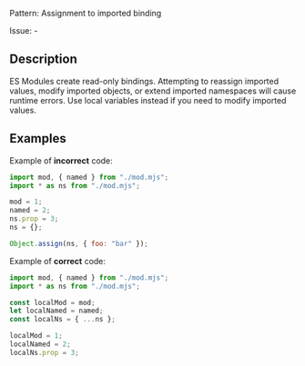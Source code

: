 Pattern: Assignment to imported binding

Issue: -

## Description

ES Modules create read-only bindings. Attempting to reassign imported values, modify imported objects, or extend imported namespaces will cause runtime errors. Use local variables instead if you need to modify imported values.

## Examples

Example of **incorrect** code:
```javascript
import mod, { named } from "./mod.mjs";
import * as ns from "./mod.mjs";

mod = 1;
named = 2;
ns.prop = 3;
ns = {};

Object.assign(ns, { foo: "bar" });
```

Example of **correct** code:
```javascript
import mod, { named } from "./mod.mjs";
import * as ns from "./mod.mjs";

const localMod = mod;
let localNamed = named;
const localNs = { ...ns };

localMod = 1;
localNamed = 2;
localNs.prop = 3;
```